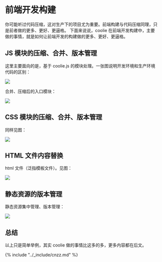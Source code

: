 # 前端开发构建
你可能听过代码压缩，这对生产下的项目尤为重要。前端构建与代码压缩同理，只是前者做的更多、更好、更逼格。
下面来说说，coolie 在前端开发构建中，主要做的事情，就是如何让前端开发的构建做的更多、更好、更逼格。

## JS 模块的压缩、合并、版本管理
这里主要面向的是，基于 coolie.js 的模块处理。一张图说明开发环境和生产环境代码的区别：

![](http://s1.momo.moda/2015/05/25/8d6dc35e506fc23349dd10ee68dabb64.png)

合并、压缩后的入口模块：

![](http://s1.momo.moda/2015/05/25/3fe94a002317b5f9259f82690aeea4cd.png)


## CSS 模块的压缩、合并、版本管理
同样见图：

![](http://s1.momo.moda/2015/05/25/23ce1851341ec1fa9e0c259de10bf87c.png)


## HTML 文件内容替换
html 文件（泛指模板文件）。见图：

![](http://s1.momo.moda/2015/05/25/7a614fd06c325499f1680b9896beedeb.png)


## 静态资源的版本管理
静态资源集中管理、版本管理：

![](http://s1.momo.moda/2015/05/25/58d4d1e7b1e97b258c9ed0b37e02d087.png)

## 总结

以上只是简单举例，其实 coolie 做的事情比这多的多，更多内容都在后文。

{% include "../_include/cnzz.md" %}


